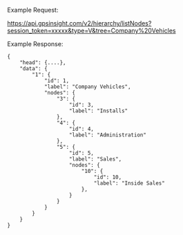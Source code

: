 Example Request:

https://api.gpsinsight.com/v2/hierarchy/listNodes?session_token=xxxxx&type=V&tree=Company%20Vehicles

Example Response:

    {
        "head": {....},
        "data": {
            "1": {
                "id": 1,
                "label": "Company Vehicles",
                "nodes": {
                    "3": {
                        "id": 3,
                        "label": "Installs"
                    },
                    "4": {
                        "id": 4,
                        "label": "Administration"
                    },
                    "5": {
                        "id": 5,
                        "label": "Sales",
                        "nodes": {
                            "10": {
                                "id": 10,
                                "label": "Inside Sales"
                            },
                        }
                    }
                }
            }
        }
    }
